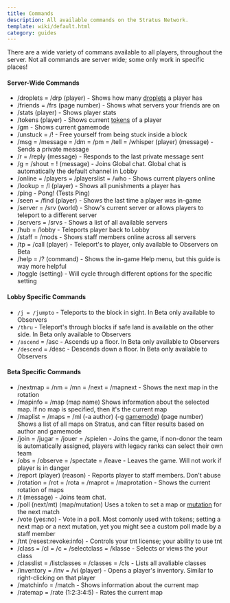 ```yaml
---
title: Commands
description: All available commands on the Stratus Network.
template: wiki/default.html
category: guides
---
```


There are a wide variety of commans available to all players, throughout the server. Not all commands are server wide; some only work in specific places!

#### Server-Wide Commands

- /droplets = /drp (player) - Shows how many [droplets](gameplay/droplets) a player has
- /friends = /frs (page number) - Shows what servers your friends are on
- /stats (player) - Shows player stats
- /tokens (player) - Shows current [tokens](gameplay/tokens) of a player
- /gm - Shows current gamemode
- /unstuck = /! - Free yourself from being stuck inside a block
- /msg = /message = /dm = /pm = /tell = /whisper (player) (message) - Sends a private message
- /r = /reply (message) - Responds to the last private message sent
- /g = /shout = ! (message) - Joins Global chat. Global chat is automatically the default channel in Lobby
- /online = /players = /playerslist = /who - Shows current players online
- /lookup = /l (player) - Shows all punishments a player has
- /ping - Pong! (Tests Ping)
- /seen = /find (player) - Shows the last time a player was in-game
- /server = /srv (world) - Show's current server or allows players to teleport to a different server
- /servers = /srvs - Shows a list of all available servers
- /hub = /lobby - Teleports player back to Lobby
- /staff = /mods - Shows staff members online across all servers
- /tp = /call (player) - Teleport's to player, only available to Observers on Beta
- /help = /? (command) - Shows the in-game Help menu, but this guide is way more helpful
- /toggle (setting) - Will cycle through different options for the specific setting

#### Lobby Specific Commands

- `/j = /jumpto` - Teleports to the block in sight. In Beta only available to Observers
- `/thru` - Teleport's through blocks if safe land is available on the other side. In Beta only available to Observers
- `/ascend` = /asc - Ascends up a floor. In Beta only available to Observers
- `/descend` = /desc - Descends down a floor. In Beta only available to Observers

#### Beta Specific Commands 

- /nextmap = /nm = /mn = /next = /mapnext - Shows the next map in the rotation
- /mapinfo = /map (map name) Shows information about the selected map. If no map is specified, then it's the current map
- /maplist = /maps = /ml (-a author) (-g [gamemode](https://mcresourcepile.github.io/addon-project/wiki/gamemodes)) (page number) Shows a list of all maps on Stratus, and can filter results based on author and gamemode
- /join = /jugar = /jouer = /spielen - Joins the game, if non-donor the team is automatically assigned, players with legacy ranks can select their own team
- /obs = /observe = /spectate = /leave - Leaves the game. Will not work if player is in danger
- /report (player) (reason) - Reports player to staff members. Don't abuse
- /rotation = /rot = /rota = /maprot = /maprotation - Shows the current rotation of maps
- /t (message) - Joins team chat.
- /poll (next/mt) (map/mutation) Uses a token to set a map or [mutation](gameplay/mutation) for the next match
- /vote (yes:no) - Vote in a poll. Most comonly used with tokens; setting a next map or a next mutation, yet you might see a custom poll made by a staff member
- /tnt (resest:revoke:info) - Controls your tnt license; your ability to use tnt
- /class = /cl = /c = /selectclass = /klasse - Selects or views the your class
- /classlist = /listclasses = /classes = /cls - Lists all avaliable classes
- /inventory = /inv = /vi (player) - Opens a player's inventory. Similar to right-clicking on that player
- /matchinfo = /match - Shows information about the current map
- /ratemap = /rate (1:2:3:4:5) - Rates the current map
